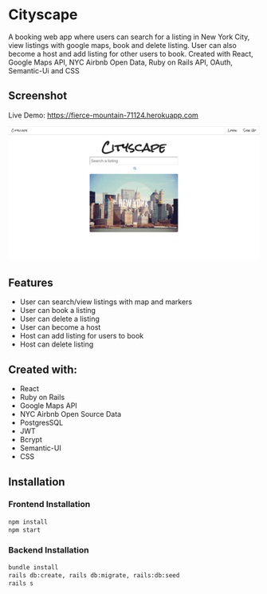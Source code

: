 # Cityscape
A booking web app where users can search for a listing in New York City, view listings with google maps, book and delete listing. User can also become a host and add listing for other users to book. Created with React, Google Maps API, NYC Airbnb Open Data, Ruby on Rails API, OAuth, Semantic-Ui and CSS

## Screenshot 
Live Demo:
https://fierce-mountain-71124.herokuapp.com

![Landing](https://raw.githubusercontent.com/sunnytano/Cityscape-frontend/master/public/screenshot.png)

## Features

* User can search/view listings with map and markers
* User can book a listing
* User can delete a listing 
* User can become a host
* Host can add listing for users to book
* Host can delete listing

## Created with: 

* React
* Ruby on Rails 
* Google Maps API
* NYC Airbnb Open Source Data
* PostgresSQL
* JWT
* Bcrypt
* Semantic-UI
* CSS

## Installation

### Frontend Installation
```
npm install
npm start
```
### Backend Installation
```
bundle install
rails db:create, rails db:migrate, rails:db:seed
rails s
```


